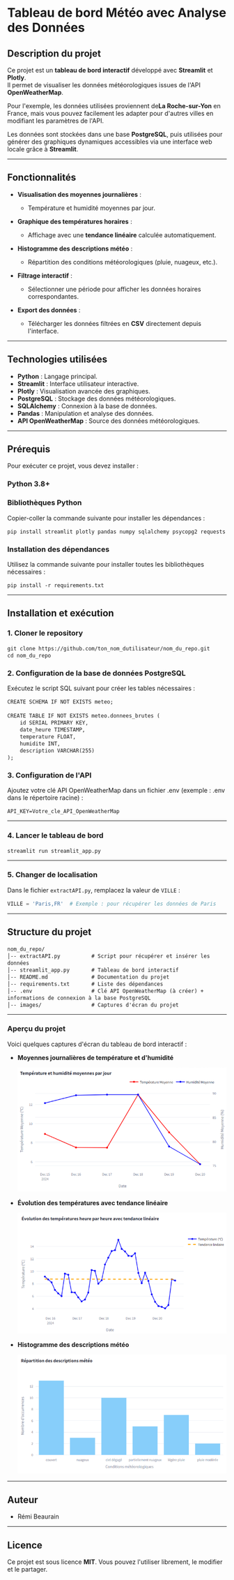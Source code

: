 # **Tableau de bord Météo avec Analyse des Données**

## **Description du projet**  
Ce projet est un **tableau de bord interactif** développé avec **Streamlit** et **Plotly**.  
Il permet de visualiser les données météorologiques issues de l'API **OpenWeatherMap**.  

Pour l'exemple, les données utilisées proviennent de**La Roche-sur-Yon** en France, mais vous pouvez facilement les adapter pour d'autres villes en modifiant les paramètres de l'API.

Les données sont stockées dans une base **PostgreSQL**, puis utilisées pour générer des graphiques dynamiques accessibles via une interface web locale grâce à **Streamlit**.

---

## **Fonctionnalités**

- **Visualisation des moyennes journalières** :  
   - Température et humidité moyennes par jour.  

- **Graphique des températures horaires** :  
   - Affichage avec une **tendance linéaire** calculée automatiquement.  

- **Histogramme des descriptions météo** :  
   - Répartition des conditions météorologiques (pluie, nuageux, etc.).  

- **Filtrage interactif** :  
   - Sélectionner une période pour afficher les données horaires correspondantes.  

- **Export des données** :  
   - Télécharger les données filtrées en **CSV** directement depuis l'interface.

---

## **Technologies utilisées**

- **Python** : Langage principal.  
- **Streamlit** : Interface utilisateur interactive.  
- **Plotly** : Visualisation avancée des graphiques.  
- **PostgreSQL** : Stockage des données météorologiques.  
- **SQLAlchemy** : Connexion à la base de données.  
- **Pandas** : Manipulation et analyse des données.  
- **API OpenWeatherMap** : Source des données météorologiques.

---

## **Prérequis**

Pour exécuter ce projet, vous devez installer :  

### **Python 3.8+**  

### **Bibliothèques Python**  
Copier-coller la commande suivante pour installer les dépendances :  
```
pip install streamlit plotly pandas numpy sqlalchemy psycopg2 requests
```
### **Installation des dépendances**  
Utilisez la commande suivante pour installer toutes les bibliothèques nécessaires :  
```
pip install -r requirements.txt
```

---
## Installation et exécution
### 1. Cloner le repository
```
git clone https://github.com/ton_nom_dutilisateur/nom_du_repo.git
cd nom_du_repo
```
### 2. Configuration de la base de données PostgreSQL
Exécutez le script SQL suivant pour créer les tables nécessaires :
```
CREATE SCHEMA IF NOT EXISTS meteo;

CREATE TABLE IF NOT EXISTS meteo.donnees_brutes (
    id SERIAL PRIMARY KEY,
    date_heure TIMESTAMP,
    temperature FLOAT,
    humidite INT,
    description VARCHAR(255)
);
```
### 3. Configuration de l'API
Ajoutez votre clé API OpenWeatherMap dans un fichier .env (exemple : .env dans le répertoire racine) :

```
API_KEY=Votre_cle_API_OpenWeatherMap
```
---
### 4. Lancer le tableau de bord
```
streamlit run streamlit_app.py
```
---

### 5. Changer de localisation
Dans le fichier `extractAPI.py`, remplacez la valeur de `VILLE` :  
```python
VILLE = 'Paris,FR'  # Exemple : pour récupérer les données de Paris
```
---

## Structure du projet
```
nom_du_repo/
│-- extractAPI.py          # Script pour récupérer et insérer les données
│-- streamlit_app.py       # Tableau de bord interactif
│-- README.md              # Documentation du projet
│-- requirements.txt       # Liste des dépendances
│-- .env                   # Clé API OpenWeatherMap (à créer) + informations de connexion à la base PostgreSQL
│-- images/                # Captures d'écran du projet
```
---
### **Aperçu du projet**  
Voici quelques captures d'écran du tableau de bord interactif :

- **Moyennes journalières de température et d'humidité**  

  ![Moyennes Journalieres](images/moyennes_journalieres.png)

- **Évolution des températures avec tendance linéaire**  
 
  ![Températures Horaires](images/temperatures_horaires.png)

- **Histogramme des descriptions météo**  
  
  ![Descriptions Meteo](images/histogramme_descriptions.png)

---
## Auteur
- Rémi Beaurain
---
## **Licence**  
Ce projet est sous licence **MIT**. Vous pouvez l'utiliser librement, le modifier et le partager.  
